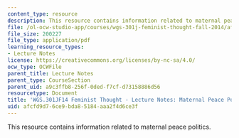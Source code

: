 ```yaml
---
content_type: resource
description: This resource contains information related to maternal peace politics.
file: /ol-ocw-studio-app/courses/wgs-301j-feminist-thought-fall-2014/afcfd9d76ce9bda85184aaa2f4d6ce3f_MITWGS_301JF14_Sess13.pdf
file_size: 200227
file_type: application/pdf
learning_resource_types:
- Lecture Notes
license: https://creativecommons.org/licenses/by-nc-sa/4.0/
ocw_type: OCWFile
parent_title: Lecture Notes
parent_type: CourseSection
parent_uid: a9c3ffb8-256f-0ded-f7cf-d73158886d56
resourcetype: Document
title: 'WGS.301JF14 Feminist Thought - Lecture Notes: Maternal Peace Politics'
uid: afcfd9d7-6ce9-bda8-5184-aaa2f4d6ce3f
---
```

This resource contains information related to maternal peace politics.